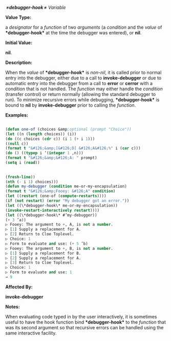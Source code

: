 *∗***debugger-hook***∗ Variable* 



**Value Type:** 



a *designator* for a *function* of two *arguments* (a *condition* and the *value* of **\*debugger-hook\*** at the time the debugger was entered), or **nil**. 



**Initial Value:** 



**nil**. 



**Description:** 



When the *value* of **\*debugger-hook\*** is *non-nil*, it is called prior to normal entry into the debugger, either due to a call to **invoke-debugger** or due to automatic entry into the debugger from a call to **error** or **cerror** with a condition that is not handled. The *function* may either handle the *condition* (transfer control) or return normally (allowing the standard debugger to run). To minimize recursive errors while debugging, **\*debugger-hook\*** is bound to **nil** by **invoke-debugger** prior to calling the *function*. 



**Examples:**
```lisp
 
(defun one-of (choices &amp;optional (prompt "Choice")) 
(let ((n (length choices)) (i)) 
(do ((c choices (cdr c)) (i 1 (+ i 1))) 
((null c)) 
(format t "&#126;&amp;[&#126;D] &#126;A&#126;%" i (car c))) 
(do () ((typep i ‘(integer 1 ,n))) 
(format t "&#126;&amp;&#126;A: " prompt) 
(setq i (read)) 
 
 
(fresh-line)) 
(nth (- i 1) choices))) 
(defun my-debugger (condition me-or-my-encapsulation) 
(format t "&#126;&amp;Fooey: &#126;A" condition) 
(let ((restart (one-of (compute-restarts)))) 
(if (not restart) (error "My debugger got an error.")) 
(let ((\*debugger-hook\* me-or-my-encapsulation)) 
(invoke-restart-interactively restart)))) 
(let ((\*debugger-hook\* #’my-debugger)) 
(+ 3 ’a)) 
▷ Fooey: The argument to +, A, is not a number. 
▷ [1] Supply a replacement for A. 
▷ [2] Return to Cloe Toplevel. 
▷ Choice: 1 
▷ Form to evaluate and use: (+ 5 ’b) 
▷ Fooey: The argument to +, B, is not a number. 
▷ [1] Supply a replacement for B. 
▷ [2] Supply a replacement for A. 
▷ [3] Return to Cloe Toplevel. 
▷ Choice: 1 
▷ Form to evaluate and use: 1 
→ 9 
```
**Affected By:** 



**invoke-debugger** 



**Notes:** 



When evaluating code typed in by the user interactively, it is sometimes useful to have the hook function bind **\*debugger-hook\*** to the *function* that was its second argument so that recursive errors can be handled using the same interactive facility. 



